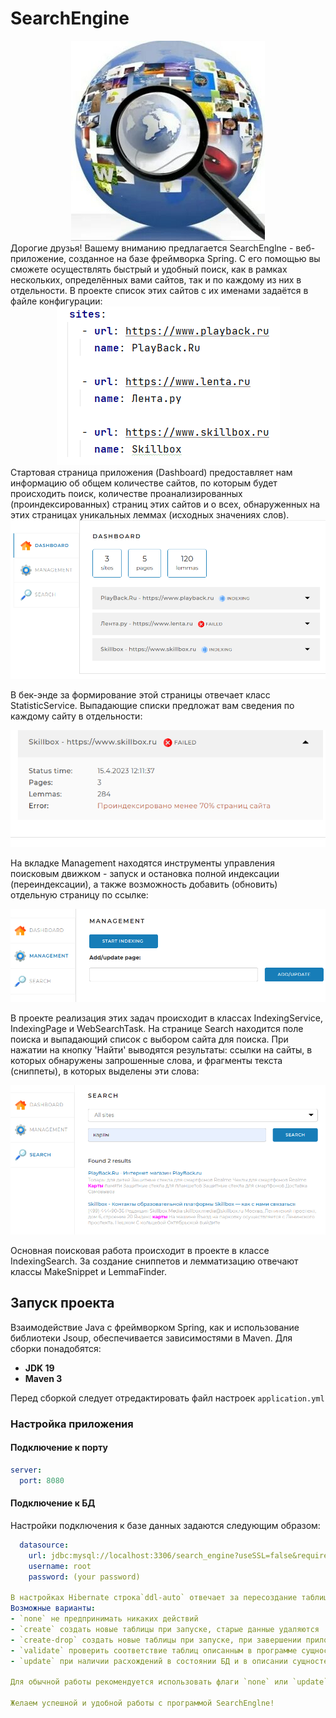 # SearchEngine

<div align="center">
    <img src="image/i.jpg" alt="Lupa">
    <br>
</div>
Дорогие друзья!
Вашему вниманию предлагается SearchEnglne - веб-приложение, созданное на базе фреймворка Spring. С его помощью вы сможете осуществлять быстрый и удобный поиск, как в рамках нескольких, определённых вами сайтов, так и по каждому из них в отдельности. В проекте список этих сайтов с их именами задаётся в файле конфигурации:

<div align="center">
    <img src="image/configSites.png" alt="configSites">
    <br>
</div>
Стартовая страница приложения (Dashboard) предоставляет нам информацию об общем количестве сайтов, по которым будет происходить поиск, количестве проанализированных (проиндексированных) страниц этих сайтов и о всех, обнаруженных на этих страницах уникальных леммах (исходных значениях слов).

<div align="center">
    <img src="image/DASHBOARD.png" alt="DASHBOARD">
    <br>
</div>

В бек-энде за формирование этой страницы отвечает класс StatisticService.
Выпадающие списки предложат вам сведения по каждому сайту в отдельности:
<div align="center">
    <img src="image/STATUS.png" alt="STATUS">
    <br>
</div>

На вкладке Management находятся инструменты управления поисковым движком - запуск и остановка полной индексации (переиндексации), а также возможность добавить (обновить) отдельную страницу по ссылке:
<div align="center">
    <img src="image/MANAGEMENT.png" alt="STATUS">
    <br>
</div>

В проекте реализация этих задач происходит в классах IndexingService, IndexingPage и WebSearchTask.
На странице Search находится поле поиска и выпадающий список с выбором сайта для поиска. При нажатии 
на кнопку 'Найти' выводятся результаты: ссылки на сайты, в которых обнаружены запрошенные слова,
и фрагменты текста (сниппеты), в которых выделены эти слова:
<div align="center">
    <img src="image/SEARCH.png" alt="SEARCH.png">
    <br>
</div>

Основная поисковая работа происходит в проекте в классе IndexingSearch.
За создание сниппетов и лемматизацию отвечают классы MakeSnippet и LemmaFinder.

## Запуск проекта

Взаимодействие Java с фреймворком Spring, как и использование библиотеки Jsoup, обеспечивается зависимостями в Maven.
Для сборки понадобятся:
- **JDK 19**
- **Maven 3**

Перед сборкой следует отредактировать файл настроек `application.yml`

### Настройка приложения
#### Подключение к порту
```yaml
server:
  port: 8080
  ```
#### Подключение к БД
Настройки подключения к базе данных задаются следующим образом:
```yaml
  datasource:
    url: jdbc:mysql://localhost:3306/search_engine?useSSL=false&requireSSL=false&allowPublicKeyRetrieval=true
    username: root
    password: (your password)
    
В настройках Hibernate строка`ddl-auto` отвечает за пересоздание таблиц при перезапуске программы.
Возможные варианты:
- `none` не предпринимать никаких действий
- `create` создать новые таблицы при запуске, старые данные удаляются
- `create-drop` создать новые таблицы при запуске, при завершении приложения удалить их
- `validate` проверить соответствие таблиц описанным в программе сущностям
- `update` при наличии расхождений в состоянии БД и в описании сущностей в программе, обновить таблицы в БД

Для обычной работы рекомендуется использовать флаги `none` или `update`, как альтернативный вариант, можно вообще не использовать этот тег.

Желаем успешной и удобной работы с программой SearchEnglne!
